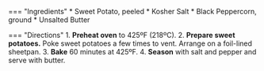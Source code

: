 === "Ingredients"
    * Sweet Potato, peeled
    * Kosher Salt
    * Black Peppercorn, ground
    * Unsalted Butter

=== "Directions"
    1. **Preheat oven** to 425ºF (218ºC).
    2. **Prepare sweet potatoes.** Poke sweet potatoes a few times to vent. Arrange on a foil-lined sheetpan.
    3. **Bake** 60 minutes at 425ºF.
    4. **Season** with salt and pepper and serve with butter.

[^1]: {{ cite.bittman_how_to_cook_everything }} 358. Accessed February 2021.
